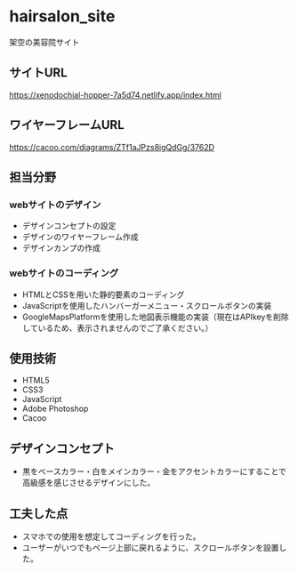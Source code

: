 # hairsalon_site
架空の美容院サイト

## サイトURL
https://xenodochial-hopper-7a5d74.netlify.app/index.html

## ワイヤーフレームURL
https://cacoo.com/diagrams/ZTf1aJPzs8igQdGg/3762D

## 担当分野
### webサイトのデザイン
- デザインコンセプトの設定
- デザインのワイヤーフレーム作成
- デザインカンプの作成

### webサイトのコーディング
- HTMLとCSSを用いた静的要素のコーディング
- JavaScriptを使用したハンバーガーメニュー・スクロールボタンの実装
- GoogleMapsPlatformを使用した地図表示機能の実装（現在はAPIkeyを削除しているため、表示されませんのでご了承ください。）

## 使用技術
- HTML5
- CSS3
- JavaScript
- Adobe Photoshop
- Cacoo

## デザインコンセプト
- 黒をベースカラー・白をメインカラー・金をアクセントカラーにすることで高級感を感じさせるデザインにした。

## 工夫した点
- スマホでの使用を想定してコーディングを行った。
- ユーザーがいつでもページ上部に戻れるように、スクロールボタンを設置した。

